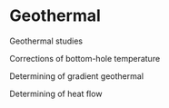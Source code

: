 # Geothermal
Geothermal studies 


Corrections of bottom-hole temperature

Determining of gradient geothermal

Determining of heat flow
